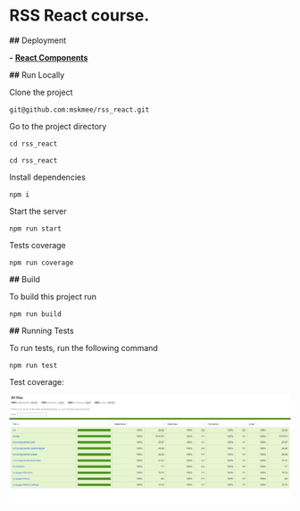 # RSS React course.

**##** Deployment

**-** [**React Components**](https://react-module1.netlify.app/)

**##** Run Locally

Clone the project

```
git@github.com:mskmee/rss_react.git
```

Go to the project directory

```
cd rss_react
```

```
cd rss_react
```

Install dependencies

```
npm i
```

Start the server

```
npm run start
```

Tests coverage

```
npm run coverage
```

**##** Build

To build this project run

```
npm run build
```

**##** Running Tests

To run tests, run the following command

```
npm run test
```

Test coverage:

![1678436977625](image/README/1678436977625.png)
